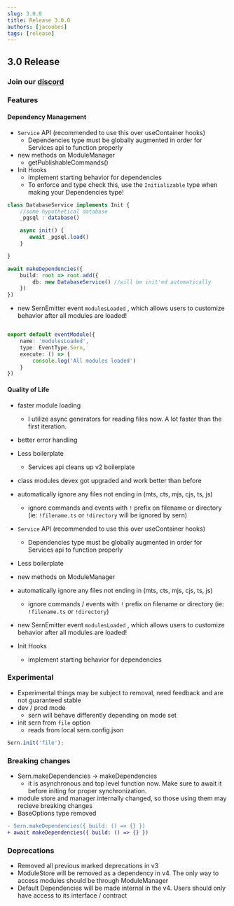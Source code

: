 ```yaml
---
slug: 3.0.0
title: Release 3.0.0
authors: [jacoobes]
tags: [release]
---
```


## 3.0 Release

### Join our [discord](https://sern.dev/discord) <br />

### Features

#### Dependency Management
- `Service` API (recommended to use this over useContainer hooks)
    - Dependencies type must be globally augmented in order for Services api to function properly
- new methods on ModuleManager
    - getPublishableCommands()
- Init Hooks 
   - implement starting behavior for dependencies
   - To enforce and type check this, use the `Initializable` type when making your Dependencies type!
```ts 
class DatabaseService implements Init {
    //some hypothetical database
    _pgsql : database()  

    async init() {
       await _pgsql.load()
    }

}

await makeDependencies({ 
    build: root => root.add({
        db: new DatabaseService() //will be init'ed automatically
    })
})

```
- new SernEmitter event `modulesLoaded` , which allows users to customize behavior after all modules are loaded!
```ts

export default eventModule({
    name: 'modulesLoaded',
    type: EventType.Sern,
    execute: () => {
        console.log('All modules loaded')
    }
})


```

#### Quality of Life
- faster module loading
    - I utilize async generators for reading files now. A lot faster than the first iteration.
- better error handling
- Less boilerplate
    - Services api cleans up v2 boilerplate
- class modules devex got upgraded and work better than before
- automatically ignore any files not ending in (mts, cts, mjs, cjs, ts, js)
    - ignore commands and events with `!` prefix on filename or directory (ie: `!filename.ts` or `!directory` will be ignored by sern)

- `Service` API (recommended to use this over useContainer hooks)
    - Dependencies type must be globally augmented in order for Services api to function properly
- Less boilerplate
- new methods on ModuleManager
- automatically ignore any files not ending in (mts, cts, mjs, cjs, ts, js)
    - ignore commands / events with `!` prefix on filename or directory (ie: `!filename.ts` or `!directory`)
- new SernEmitter event `modulesLoaded` , which allows users to customize behavior after all modules are loaded!
- Init Hooks 
   - implement starting behavior for dependencies

### Experimental
- Experimental things may be subject to removal, need feedback and are not guaranteed stable
- dev / prod mode 
   - sern will behave differently depending on mode set
- init sern from `file` option
   - reads from local sern.config.json

```js 
Sern.init('file'); 
```
### Breaking changes
- Sern.makeDependencies -> makeDependencies
    - it is asynchronous and top level function now. Make sure to await it before initing for proper synchronization.
-  module store and manager internally changed, so those using them may recieve breaking changes
- BaseOptions type removed

```diff
- Sern.makeDependencies({ build: () => {} })
+ await makeDependencies({ build: () => {} })
```

### Deprecations
- Removed all previous marked deprecations in v3
- ModuleStore will be removed as a dependency in v4. The only way to access modules should be through ModuleManager
- Default Dependencies will be made internal in the v4. Users should only have access to its interface / contract

